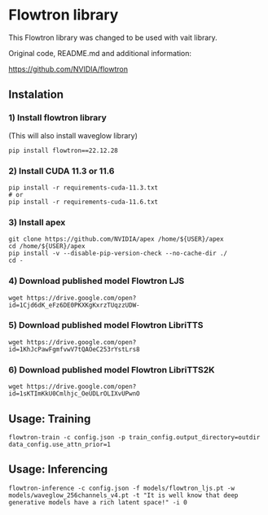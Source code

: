 # Flowtron library

This Flowtron library was changed to be used with vait library.

Original code, README.md and additional information:

https://github.com/NVIDIA/flowtron


## Instalation

### 1) Install flowtron library

(This will also install waveglow library)

```shell
pip install flowtron==22.12.28
```


### 2) Install CUDA 11.3 or 11.6

```shell
pip install -r requirements-cuda-11.3.txt
# or
pip install -r requirements-cuda-11.6.txt
```


### 3) Install apex
```shell
git clone https://github.com/NVIDIA/apex /home/${USER}/apex
cd /home/${USER}/apex
pip install -v --disable-pip-version-check --no-cache-dir ./
cd -
```


### 4) Download published model Flowtron LJS

```shell
wget https://drive.google.com/open?id=1Cjd6dK_eFz6DE0PKXKgKxrzTUqzzUDW-
```
### 5) Download published model Flowtron LibriTTS

```shell
wget https://drive.google.com/open?id=1KhJcPawFgmfvwV7tQAOeC253rYstLrs8
```
### 6) Download published model Flowtron LibriTTS2K

```shell
wget https://drive.google.com/open?id=1sKTImKkU0Cmlhjc_OeUDLrOLIXvUPwnO
```


## Usage: Training

```shell
flowtron-train -c config.json -p train_config.output_directory=outdir data_config.use_attn_prior=1
```

## Usage: Inferencing

```shell
flowtron-inference -c config.json -f models/flowtron_ljs.pt -w models/waveglow_256channels_v4.pt -t "It is well know that deep generative models have a rich latent space!" -i 0
```
